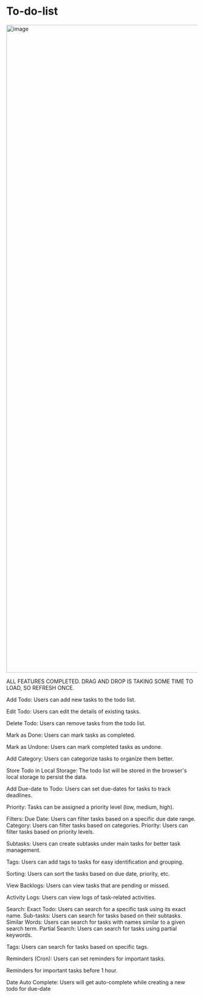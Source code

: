 # To-do-list

<img width="1701" alt="image" src="https://github.com/virendra-pilaniya/To-do-list/assets/80153001/c8adaaab-0046-4b7f-8aa1-1ab63b78fb29">

ALL FEATURES COMPLETED. DRAG AND DROP IS TAKING SOME TIME TO LOAD, SO REFRESH ONCE. 

Add Todo: Users can add new tasks to the todo list.

Edit Todo: Users can edit the details of existing tasks.

Delete Todo: Users can remove tasks from the todo list.

Mark as Done: Users can mark tasks as completed.

Mark as Undone: Users can mark completed tasks as undone.

Add Category: Users can categorize tasks to organize them better.

Store Todo in Local Storage: The todo list will be stored in the browser's local storage to persist the data. 

Add Due-date to Todo: Users can set due-dates for tasks to track deadlines. 

Priority: Tasks can be assigned a priority level (low, medium, high). 

Filters:
Due Date: Users can filter tasks based on a specific due date range.
Category: Users can filter tasks based on categories.
Priority: Users can filter tasks based on priority levels.

Subtasks: Users can create subtasks under main tasks for better task management. 

Tags: Users can add tags to tasks for easy identification and grouping. 

Sorting: Users can sort the tasks based on due date, priority, etc.

View Backlogs: Users can view tasks that are pending or missed. 

Activity Logs: Users can view logs of task-related activities. 

Search:
Exact Todo: Users can search for a specific task using its exact name.
Sub-tasks: Users can search for tasks based on their subtasks.
Similar Words: Users can search for tasks with names similar to a given search term.
Partial Search: Users can search for tasks using partial keywords.

Tags: Users can search for tasks based on specific tags.

Reminders (Cron): Users can set reminders for important tasks.

Reminders for important tasks before 1 hour.

Date Auto Complete: Users will get auto-complete while creating a new todo for due-date
